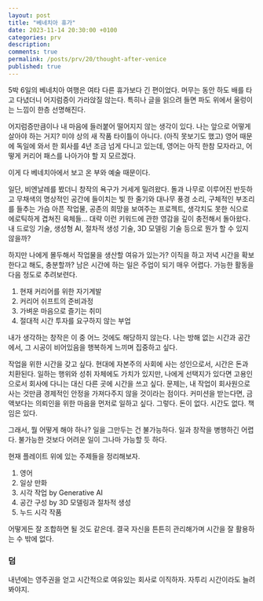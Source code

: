 ```yaml
--- 
layout: post
title: "베네치아 휴가"
date: 2023-11-14 20:30:00 +0100
categories: prv
description: 
comments: true
permalink: /posts/prv/20/thought-after-venice
published: true
---
```


5박 6일의 베네치아 여행은 여타 다른 휴가보다 긴 편이었다. 머무는 동안 하도 배를 타고 다녔더니 어지럼증이 가라앉질 않는다. 특히나 글을 읽으려 들면 파도 위에서 울렁이는 느낌이 한층 선명해진다.

어지럼증만큼이나 내 마음에 들러붙어 떨어지지 않는 생각이 있다. 나는 앞으로 어떻게 살아야 하는 거지? 미야 상의 새 작품 타이틀이 아니다. (아직 못보기도 했고) 영어 때문에 독일에 와서 한 회사를 4년 조금 넘게 다니고 있는데, 영어는 아직 한참 모자라고, 어떻게 커리어 패스를 나아가야 할 지 모르겠다.

이게 다 베네치아에서 보고 온 부와 예술 때문이다.

일단, 비엔날레를 봤더니 창작의 욕구가 거세게 밀려왔다. 돌과 나무로 이루어진 반듯하고 무채색의 명상적인 공간에 들이치는 빛 한 줄기와 대나무 풍경 소리, 구체적인 부조리를 들추는 가슴 아픈 작업물, 공존의 희망을 보여주는 프로젝트, 생각치도 못한 식으로 에로틱하게 겹쳐진 육체들… 대략 이런 키워드에 관한 영감을 깊이 충전해서 돌아왔다. 내 드로잉 기술, 생성형 AI, 절차적 생성 기술, 3D 모델링 기술 등으로 뭔가 할 수 있지 않을까?

하지만 나에게 몰두해서 작업물을 생산할 여유가 있는가? 이직을 하고 저녁 시간을 확보한다고 해도, 충분할까? 남은 시간에 하는 일은 주업이 되기 매우 어렵다. 가능한 활동을 다음 정도로 추려보련다.

1. 현재 커리어를 위한 자기계발
2. 커리어 쉬프트의 준비과정
3. 가벼운 마음으로 즐기는 취미
4. 절대적 시간 투자를 요구하지 않는 부업

내가 생각하는 창작은 이 중 어느 것에도 해당하지 않는다. 나는 방해 없는 시간과 공간에서, 그 시공이 비어있음을 행복하게 느끼며 집중하고 싶다.

작업을 위한 시간을 갖고 싶다. 현대에 자본주의 사회에 사는 성인으로서, 시간은 돈과 치환된다. 일하는 행위와 성취 자체에도 가치가 있지만, 나에게 선택지가 있다면 고용인으로서 회사에 다니는 대신 다른 곳에 시간을 쓰고 싶다. 문제는, 내 작업이 회사원으로 사는 것만큼 경제적인 안정을 가져다주지 않을 것이라는 점이다. 커미션을 받는다면, 금액보다는 의뢰인을 위한 마음을 먼저로 일하고 싶다. 그렇다. 돈이 없다. 시간도 없다. 책임은 있다.

그래서, 뭘 어떻게 해야 하나? 일을 그만두는 건 불가능하다. 일과 창작을 병행하긴 어렵다. 불가능한 것보다 어려운 일이 그나마 가능할 듯 하다.

현재 플레이트 위에 있는 주제들을 정리해보자.

1. 영어
2. 일상 만화
3. 시각 작업 by Generative AI
4. 공간 구성 by 3D 모델링과 절차적 생성
5. 누드 시각 작품

어떻게든 잘 조합하면 될 것도 같은데. 결국 자신을 튼튼히 관리해가며 시간을 잘 활용하는 수 밖에 없다.

### 덤
내년에는 영주권을 얻고 시간적으로 여유있는 회사로 이직하자. 자투리 시간이라도 늘려봐야지.
